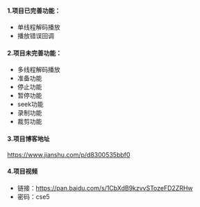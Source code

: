 #### 1.项目已完善功能：
- 单线程解码播放
- 播放错误回调

#### 2.项目未完善功能：
- 多线程解码播放
- 准备功能
- 停止功能
- 暂停功能
- seek功能
- 录制功能
- 裁剪功能



#### 3.项目博客地址
https://www.jianshu.com/p/d8300535bbf0

#### 4.项目视频
- 链接：https://pan.baidu.com/s/1CbXdB9kzvvSTozeFD2ZRHw
- 密码：cse5



